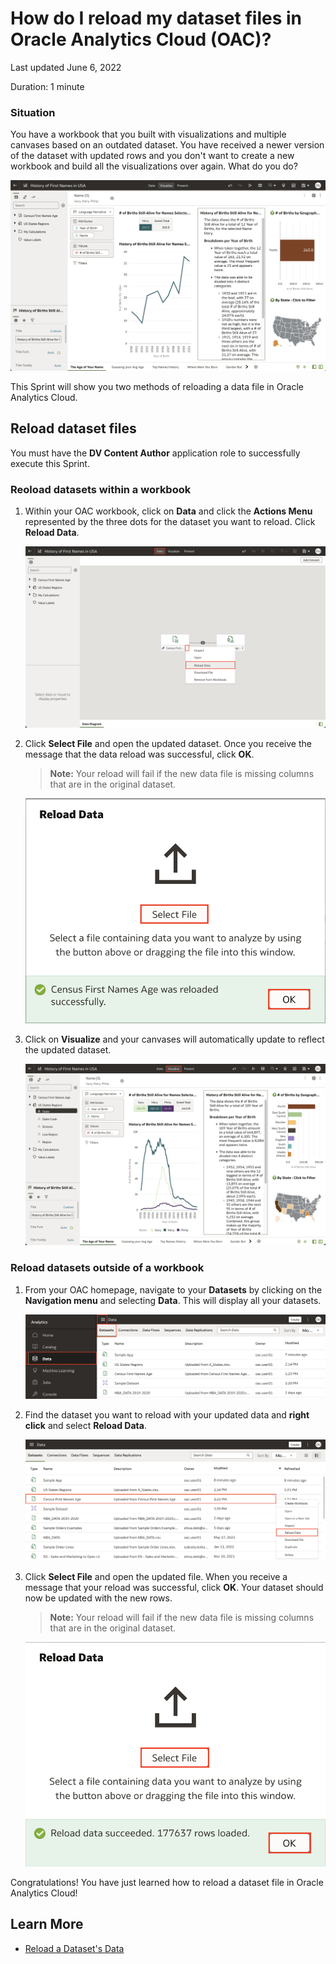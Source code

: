 # How do I reload my dataset files in Oracle Analytics Cloud (OAC)?

Last updated June 6, 2022

Duration: 1 minute

### Situation
You have a workbook that you built with visualizations and multiple canvases based on an outdated dataset. You have received a newer version of the dataset with updated rows and you don't want to create a new workbook and build all the visualizations over again. What do you do? 

![Situation canvas](images/first-canvas.png)

This Sprint will show you two methods of reloading a data file in Oracle Analytics Cloud.

## Reload dataset files
You must have the **DV Content Author** application role to successfully execute this Sprint.

### Reoload datasets within a workbook

1. Within your OAC workbook, click on **Data** and click the **Actions Menu** represented by the three dots for the dataset you want to reload. Click **Reload Data**. 

    ![Reload data](images/data-reload.png)

2. Click **Select File** and open the updated dataset. Once you receive the message that the data reload was successful, click **OK**. 

    >**Note:** Your reload will fail if the new data file is missing columns that are in the original dataset. 
    
    ![Select file](images/select-file.png)

3. Click on **Visualize** and your canvases will automatically update to reflect the updated dataset.

    ![Updated](images/updated-canvas.png)


### Reload datasets outside of a workbook

1. From your OAC homepage, navigate to your **Datasets** by clicking on the **Navigation menu** and selecting **Data**. This will display all your datasets.

    ![Datasets navigation](images/console-data.png)

2. Find the dataset you want to reload with your updated data and **right click** and select **Reload Data**. 

    ![Reload data](images/reload-data.png)

3. Click **Select File** and open the updated file. When you receive a message that your reload was successful, click **OK**. Your dataset should now be updated with the new rows.
   
    >**Note:** Your reload will fail if the new data file is missing columns that are in the original dataset. 

    ![Reloaded](images/reloaded.png)

Congratulations! You have just learned how to reload a dataset file in Oracle Analytics Cloud!

## Learn More

* [Reload a Dataset's Data](https://docs.oracle.com/en/cloud/paas/analytics-cloud/acubi/reload-datasets-data.html#GUID-2D68121F-6A50-4795-A3A9-95EB56141901)
